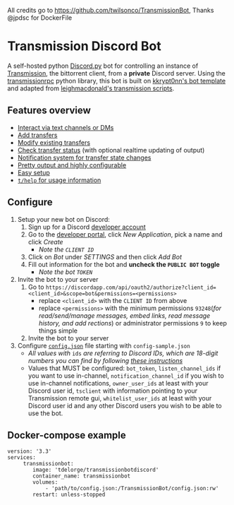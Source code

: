All credits go to https://github.com/twilsonco/TransmissionBot, Thanks @jpdsc for DockerFile

# Transmission Discord Bot
A self-hosted python [Discord.py](https://github.com/Rapptz/discord.py) bot for controlling an instance of [Transmission](https://transmissionbt.com), the bittorrent client,  from a **private** Discord server.
Using the [transmissionrpc](https://pythonhosted.org/transmissionrpc/) python library, this bot is built on [kkrypt0nn's bot template](https://github.com/kkrypt0nn/Python-Discord-Bot-Template) and adapted from [leighmacdonald's transmission scripts](https://github.com/leighmacdonald/transmission_scripts).

## Features overview
* [Interact via text channels or DMs](https://github.com/twilsonco/TransmissionBot#channelDM)
* [Add transfers](https://github.com/twilsonco/TransmissionBot#add)
* [Modify existing transfers](https://github.com/twilsonco/TransmissionBot#modify)
* [Check transfer status](https://github.com/twilsonco/TransmissionBot#status) (with optional realtime updating of output)
* [Notification system for transfer state changes](https://github.com/twilsonco/TransmissionBot#notifications)
* [Pretty output and highly configurable](https://github.com/twilsonco/TransmissionBot#pretty)
* [Easy setup](https://github.com/twilsonco/TransmissionBot#setup)
* [`t/help` for usage information](https://github.com/twilsonco/TransmissionBot#help)

## Configure
1. Setup your new bot on Discord:
	1. Sign up for a Discord [developer account](https://discord.com/developers/docs)
	2. Go to the [developer portal](https://discordapp.com/developers/applications), click *New Application*, pick a name and click *Create*
		* *Note the `CLIENT ID`*
	3. Click on *Bot* under *SETTINGS* and then click *Add Bot*
	4. Fill out information for the bot and **uncheck the `PUBLIC BOT` toggle**
		* *Note the bot `TOKEN`*
2. Invite the bot to your server
	1. Go to `https://discordapp.com/api/oauth2/authorize?client_id=<client_id>&scope=bot&permissions=<permissions>`
		* replace `<client_id>` with the `CLIENT ID` from above
		* replace `<permissions>` with the minimum permissions `93248`(*for read/send/manage messages, embed links, read message history, and add rections*) or administrator permissions `9` to keep things simple
	2. Invite the bot to your server
2. Configure [`config.json`](https://github.com/twilsonco/TransmissionBot#configfile) file starting with `config-sample.json`
	* *All values with* `ids` *are referring to Discord IDs, which are 18-digit numbers you can find by following [these instructions](https://support.discord.com/hc/en-us/articles/206346498-Where-can-I-find-my-User-Server-Message-ID-)*
	* Values that MUST be configured: `bot_token`, `listen_channel_ids` if you want to use in-channel, `notification_channel_id` if you wish to use in-channel notifications, `owner_user_ids` at least with your Discord user id, `tsclient` with information pointing to your Transmission remote gui, `whitelist_user_ids` at least with your Discord user id and any other Discord users you wish to be able to use the bot.


## Docker-compose example
```
version: '3.3'
services:
     transmissionbot:
        image: 'tdelorge/transmissionbotdiscord'
        container_name: transmissionbot
        volumes:
            - 'path/to/config.json:/TransmissionBot/config.json:rw'
        restart: unless-stopped
```